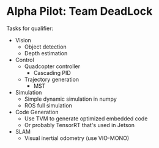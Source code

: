 # Alpha Pilot: Team DeadLock

Tasks for qualifier:
* Vision
    * Object detection
    * Depth estimation
* Control
    * Quadcopter controller
        * Cascading PID
    * Trajectory generation
        * MST
* Simulation
    * Simple dynamic simulation in numpy
    * ROS full simulation
* Code Generation
    * Use TVM to generate optimized embedded code
    * Or probably TensorRT that's used in Jetson
* SLAM
    * Visual inertial odometry (use VIO-MONO)
